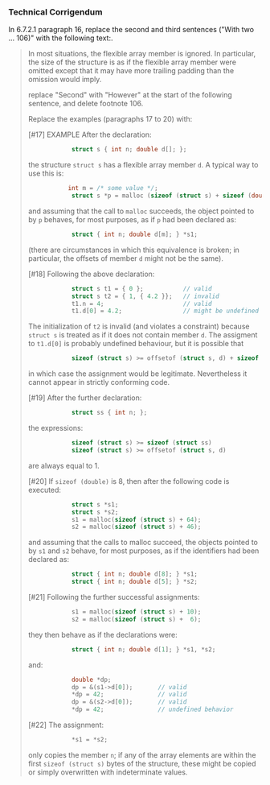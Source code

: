 ### Technical Corrigendum

In 6.7.2.1 paragraph 16, replace the second and third sentences ("With two ...
106)" with the following text:.

> In most situations, the flexible array member is ignored. In particular, the
> size of the structure is as if the flexible array member were omitted except
> that it may have more trailing padding than the omission would imply.
>
> replace "Second" with "However" at the start of the following sentence, and
> delete footnote 106\.
>
> Replace the examples (paragraphs 17 to 20\) with:
>
> \[#17\] EXAMPLE After the declaration:
>
> ```c
>             struct s { int n; double d[]; };
> ```
>
> the structure `struct s` has a flexible array member `d`. A typical way to use
> this is:
>
> ```c
>            int m = /* some value */;
>             struct s *p = malloc (sizeof (struct s) + sizeof (double [m]));
> ```
>
> and assuming that the call to `malloc` succeeds, the object pointed to by `p`
> behaves, for most purposes, as if `p` had been declared as:
>
> ```c
>             struct { int n; double d[m]; } *s1;
> ```
>
> (there are circumstances in which this equivalence is broken; in particular, the
> offsets of member `d` might not be the same).
>
> \[#18\] Following the above declaration:
>
> ```c
>             struct s t1 = { 0 };           // valid
>             struct s t2 = { 1, { 4.2 }};   // invalid
>             t1.n = 4;                      // valid
>             t1.d[0] = 4.2;                 // might be undefined behavior
> ```
>
> The initialization of `t2` is invalid (and violates a constraint) because
> `struct s` is treated as if it does not contain member `d`. The assigment to
> `t1.d[0]` is probably undefined behaviour, but it is possible that
>
> ```c
>             sizeof (struct s) >= offsetof (struct s, d) + sizeof (double)
> ```
>
> in which case the assignment would be legitimate. Nevertheless it cannot appear
> in strictly conforming code.
>
> \[#19\] After the further declaration:
>
> ```c
>             struct ss { int n; };
> ```
>
> the expressions:
>
> ```c
>             sizeof (struct s) >= sizeof (struct ss)
>             sizeof (struct s) >= offsetof (struct s, d)
> ```
>
> are always equal to 1\.
>
> \[#20\] If `sizeof (double)` is 8, then after the following code is executed:
>
> ```c
>             struct s *s1;
>             struct s *s2;
>             s1 = malloc(sizeof (struct s) + 64);
>             s2 = malloc(sizeof (struct s) + 46);
> ```
>
> and assuming that the calls to malloc succeed, the objects pointed to by `s1`
> and `s2` behave, for most purposes, as if the identifiers had been declared as:
>
> ```c
>             struct { int n; double d[8]; } *s1;
>             struct { int n; double d[5]; } *s2;
> ```
>
> \[#21\] Following the further successful assignments:
>
> ```c
>             s1 = malloc(sizeof (struct s) + 10);
>             s2 = malloc(sizeof (struct s) +  6);
> ```
>
> they then behave as if the declarations were:
>
> ```c
>             struct { int n; double d[1]; } *s1, *s2;
> ```
>
> and:
>
> ```c
>             double *dp;
>             dp = &(s1->d[0]);       // valid
>             *dp = 42;               // valid
>             dp = &(s2->d[0]);       // valid
>             *dp = 42;               // undefined behavior
> ```
>
> \[#22\] The assignment:
>
> ```c
>             *s1 = *s2;
> ```
>
> only copies the member `n`; if any of the array elements are within the first
> `sizeof (struct s)` bytes of the structure, these might be copied or simply
> overwritten with indeterminate values.
